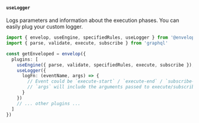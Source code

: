 #### `useLogger`

Logs parameters and information about the execution phases. You can easily plug your custom logger.

```ts
import { envelop, useEngine, specifiedRules, useLogger } from '@envelop/core'
import { parse, validate, execute, subscribe } from 'graphql'

const getEnveloped = envelop({
  plugins: [
    useEngine({ parse, validate, specifiedRules, execute, subscribe }),
    useLogger({
      logFn: (eventName, args) => {
        // Event could be `execute-start` / `execute-end` / `subscribe-start` / `subscribe-end`
        // `args` will include the arguments passed to execute/subscribe (in case of "start" event) and additional result in case of "end" event.
      }
    })
    // ... other plugins ...
  ]
})
```
